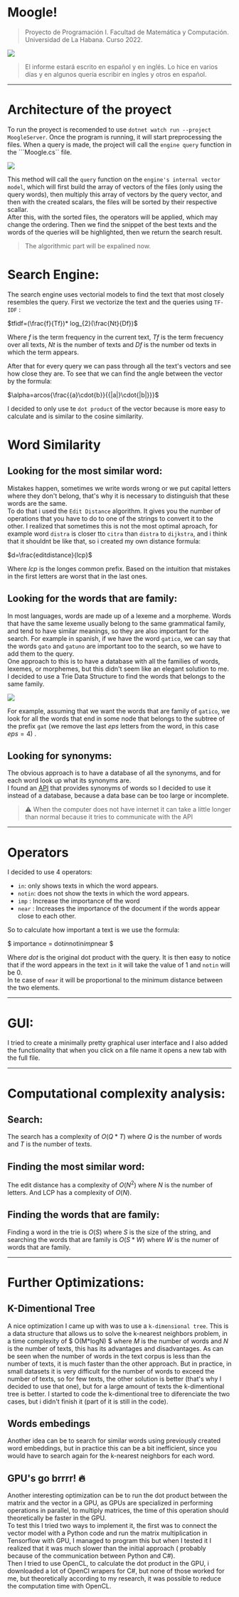 # Moogle!
> Proyecto de Programación I. Facultad de Matemática y Computación. Universidad de La Habana. Curso 2022.

![](moogle.png)
> El informe estará escrito en español y en inglés. Lo hice en varios días y en algunos quería escribir en ingles y otros en español.

---

# Architecture of the proyect
To run the proyect is recomended to use ```dotnet watch run --project MoogleServer```. Once the program is running, it will start preprocessing the files. When a query is made, the project will call the ```engine query``` function in the ```Moogle.cs``  file.
    
![](arch.png)  

This method will call the ```query``` function on the ```engine's internal vector model```, which will first build the array of vectors of the files (only using the query words), then multiply this array of vectors by the query vector, and then with the created scalars, the files will be sorted by their respective scallar.  
After this, with the sorted files, the operators will be applied, which may change the ordering. Then we find the snippet of the best texts and the words of the queries will be highlighted, then we return the search result.
>The algorithmic part will be expalined now.


# Search Engine:
The search engine uses vectorial models to find the text that most closely resembles the query. First we vectorize the text and the queries using `TF-IDF` :
  
$tfidf=(\frac{f}{Tf})* log_{2}(\frac{Nt}{Df})$  

Where $f$ is the term frequency in the current text, $Tf$ is the term frecuency over all texts, $Nt$ is the number of texts and $Df$ is the number od texts in which the term appears.

After that for every query we can pass through all the text's vectors and see how close they are. To see that we can find the angle between the vector by the formula:

$\alpha=arcos{\frac{{a}\cdot{b}}{{|a|}\cdot{|b|}}}$ 

I decided to only use te `dot product` of the vector because is more easy to calculate and is similar to the cosine similarity.

  

# Word Similarity
## Looking for the most similar word:
Mistakes happen, sometimes we write words wrong or we put capital letters where they don't belong, that's why it is necessary to distinguish that these words are the same.  
To do that i used the `Edit Distance` algorithm. It gives you the number of operations that you have to do to one of the strings to convert it to the other. I realized that sometimes this is not the most optimal aproach, for example word `distra` is closer tto `citra` than `distra` to `dijkstra`, and i think that it shouldnt be like that, so i created my own distance formula:    

$d=\frac{editdistance}{lcp}$     

Where $lcp$ is the longes common prefix. Based on the intuition that mistakes in the first letters are worst that in the last ones.


## Looking for the words that are family:
In most languages, words are made up of a lexeme and a morpheme. Words that have the same lexeme usually belong to the same grammatical family, and tend to have similar meanings, so they are also important for the search.
For example in spanish, if we have the word `gatico`, we can say that the words `gato` and `gatuno`  are important too to the search, so we have to add them to the query.  
One approach to this is to have a database with all the families of words, lexemes, or morphemes, but this didn't seem like an elegant solution to me.
I decided to use a Trie Data Structure to find the words that belongs to the same family.  
  
![](trie.png)
  
  
For example, assuming that we want the words that are family of `gatico`, we look for all the words that end in some node that belongs to the subtree of the prefix `gat` (we remove the last $eps$ letters from the word, in this case $eps=4$) .


## Looking for synonyms:
The obvious approach is to have a database of all the synonyms, and for each word look up what its synonyms are.  
I found an [API](http://sesat.fdi.ucm.es:8080/Web/sinonimos.html) that provides synonyms of words so I decided to use it instead of a database, because a data base can be too large or incomplete.



> ⚠️ When the computer does not have internet it can take a little longer than normal because it tries to communicate with the API

---
# Operators

I decided to use 4 operators:
- `in`: only shows texts in which the word appears.
- `notin`: does not show the texts in which the word appears.
- `imp` : Increase the importance of the word
- `near` : Increases the importance of the document if the words appear close to each other.

So to calculate how important a text is we use the formula:

$ importance = dot*in*notin*imp*near $

Where $dot$ is the original dot product with the query.
It is then easy to notice that if the word appears in the text `in` it will take the value of 1 and `notin` will be 0.  
In te case of `near` it will be proportional to the minimum distance between the two elements.


---
# GUI:  
I tried to create a minimally pretty graphical user interface and I also added the functionality that when you click on a file name it opens a new tab with the full file.

---
# Computational complexity analysis:
## Search:
The search has a complexity of $O(Q*T)$ where $Q$ is the number of words and $T$ is the number of texts.
## Finding the most similar word:
The edit distance has a complexity of $O(N^2)$ where $N$ is the number of letters. And LCP has a complexity of $O(N)$. 
## Finding the words that are family:
Finding a word in the trie is $O(S)$ where $S$ is the size of the string, and searching the words that are family is $O(S*W)$ where $W$ is the numer of words that are family.

---
# Further Optimizations:
## K-Dimentional Tree
A nice optimization I came up with was to use a ```k-dimensional tree```. This is a data structure that allows us to solve the k-nearest neighbors problem, in a time complexity of $ O(M*logN) $ where $M$ is the number of words and $N$ is the number of texts, this has its advantages and disadvantages. As can be seen when the number of words in the text corpus is less than the number of texts, it is much faster than the other approach. But in practice, in small datasets it is very difficult for the number of words to exceed the number of texts, so for few texts, the other solution is better (that's why I decided to use that one), but for a large amount of texts the k-dimentional tree is better. I started to code the k-dimentional tree to diferenciate the two cases, but i didn't finish it (part of it is still in the code).

## Words embedings
Another idea can be to search for similar words using previously created word embeddings, but in practice this can be a bit inefficient, since you would have to search again for the k-nearest neighbors for each word.
## GPU's go brrrr! 🔥
Another interesting optimization can be to run the dot product between the matrix and the vector in a GPU, as GPUs are specialized in performing operations in parallel, to multiply matrices, the time of this operation should theoretically be faster in the GPU.  
To test this I tried two ways to implement it, the first was to connect the vector model with a Python code and run the matrix multiplication in Tensorflow with GPU, I managed to program this but when I tested it I realized that it was much slower than the initial approach ( probably because of the communication between Python and C#).   
Then I tried to use OpenCL, to calculate the dot product in the GPU, i downloaded a lot of OpenCl wrapers for C#, but none of those worked for me, but theoretically according to my research, it was possible to reduce the computation time with OpenCL.
